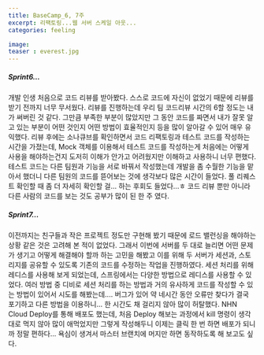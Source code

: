 ```yaml
---
title: BaseCamp_6, 7주
excerpt: 리팩토링...웹 서버 스케일 아웃...
categories: feeling

image:
teaser : everest.jpg
---
```


##### Sprint6...
개발 인생 처음으로 코드 리뷰를 받아봤다. 스스로 코드에 자신이 없었기 때문에 리뷰를 받기 전까지 너무 무서웠다.
리뷰를 진행하는데 우리 팀 코드리뷰 시간의 6할 정도는 내가 써버린 것 같다. 그만큼 부족한 부분이 많았지만
그 동안 코드를 짜면서 내가 잘못 알고 있는 부분이 어떤 것인지 어떤 방법이 효율적인지 등을 많이 알아갈 수 있어 매우 유익했다.
리뷰 후에는 소나큐브를 확인하면서 코드 리팩토링과 테스트 코드를 작성하는 시간을 가졌는데,
Mock 객체를 이용해서 테스트 코드를 작성하는게 처음에는 어떻게 사용을 해야하는건지 도저히 이해가 안가고 어려웠지만 이해하고 사용하니 너무 편했다.
테스트 코드는 다른 팀원과 기능을 서로 바꿔서 작성했는데 개발을 좀 수월한 기능을 맡아서 했더니 다른 팀원의 코드를 뜯어보는 것에 생각보다 많은 시간이 들었다.
풀 리퀘스트 확인할 때 좀 더 자세히 확인할 걸... 하는 후회도 들었다...ㅎ 
코드 리뷰 뿐만 아니라 다른 사람의 코드를 보는 것도 공부가 많이 된 한 주 였다.

##### Sprint7...
이전까지는 친구들과 작은 프로젝트 정도만 구현해 봤기 때문에 로드 밸런싱을 해야하는 상황 같은 것은 고려해 본 적이 없었다.
그래서 이번에 서버를 두 대로 늘리면 어떤 문제가 생기고 어떻게 해결해야 할까 하는 고민을 해봤고
이를 위해 두 서버가 세션과, 스토리지를 공유할 수 있도록 기존의 코드를 수정하는 작업을 진행하였다.
세션 처리를 위해 레디스를 사용해 보게 되었는데, 스프링에서는 다양한 방법으로 레디스를 사용할 수 있었다.
여러 방법 중 디비로 세션 처리를 하는 방법과 거의 유사하게 코드를 작성할 수 있는 방법이 있어서 시도를 해봤는데.... 
버그가 있어 약 네시간 동안 오류만 찾다가 결국 포기하고 다른 방법을 이용하니... 한 시간도 채 걸리지 않아 많이 허탈했다.
NHN Cloud Deploy를 통해 배포도 했는데, 처음 Deploy 해보는 과정에서 kill 명령이 생각대로 먹지 않아 많이 애먹었지만
그렇게 작성해두니 이제는 클릭 한 번 하면 배포가 되니까 정말 편하다... 욕심이 생겨서 마스터 브랜치에 머지만 하면 동작하도록 해 보고도 싶다.

